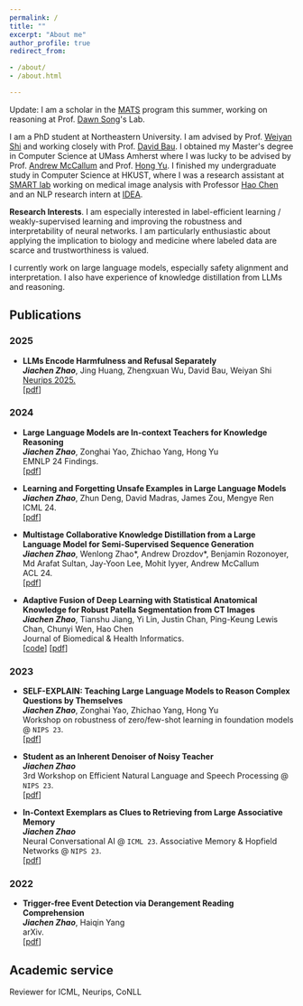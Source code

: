 ```yaml
---
permalink: /
title: ""
excerpt: "About me"
author_profile: true
redirect_from:

- /about/
- /about.html

---
```

Update: I am a scholar in the [MATS](https://www.matsprogram.org/) program this summer, working on reasoning at Prof. [Dawn Song](https://dawnsong.io/)'s Lab. 

I am a PhD student at Northeastern University. I am advised by Prof. [Weiyan Shi](https://wyshi.github.io/) and working closely with Prof. [David Bau](https://baulab.info/). I obtained my Master's degree in Computer Science at UMass Amherst where I was lucky to be advised by Prof. [Andrew McCallum](https://people.cs.umass.edu/~mccallum/) and Prof. [Hong Yu](https://www.cics.umass.edu/faculty/directory/hong_yu). I finished my undergraduate study in Computer Science at HKUST, where I was a research assistant at [SMART lab](https://hkustsmartlab.netlify.app/) working on medical image analysis with Professor [Hao Chen](https://cse.hkust.edu.hk/~jhc/) and an NLP research intern at [IDEA](https://www.idea.edu.cn/en/about-team.html).  

**Research Interests**. I am especially interested in label-efficient learning / weakly-supervised learning and improving the robustness and interpretability of neural networks. I am particularly enthusiastic about applying the implication to biology and medicine where labeled data are scarce and trustworthiness is valued.  

I currently work on large language models, especially safety alignment and interpretation. I also have experience of knowledge distillation from LLMs and reasoning.



## Publications  
### 2025  
- **LLMs Encode Harmfulness and Refusal Separately**  
**_Jiachen Zhao_**, Jing Huang, Zhengxuan Wu, David Bau, Weiyan Shi  
[Neurips 2025.](https://neurips.cc/virtual/2025/poster/115056)  
[[pdf](https://arxiv.org/abs/2507.11878)]  

### 2024  
- **Large Language Models are In-context Teachers for Knowledge Reasoning**  
**_Jiachen Zhao_**, Zonghai Yao, Zhichao Yang, Hong Yu  
EMNLP 24 Findings.  
[[pdf](https://arxiv.org/pdf/2311.06985v2)]
  
- **Learning and Forgetting Unsafe Examples in Large Language Models**   
**_Jiachen Zhao_**, Zhun Deng, David Madras, James Zou, Mengye Ren\
ICML 24.  
[[pdf](https://arxiv.org/pdf/2312.12736.pdf)]


- **Multistage Collaborative Knowledge Distillation from a Large Language Model for Semi-Supervised Sequence Generation**\
**_Jiachen Zhao_**, Wenlong Zhao\*,  Andrew Drozdov\*, Benjamin Rozonoyer, Md Arafat Sultan, Jay-Yoon Lee, Mohit Iyyer, Andrew McCallum\
ACL 24.      
[[pdf](https://arxiv.org/pdf/2311.08640.pdf)]  
<!--`[TL;DR]` *We study a challenging scenario where labeled data are too few to finetune a model and few-shot prompted LLMs also have suboptimal performance.  We find that a student model that has memorized sufficient teacher labels during knowledge distillation can outperform the teacher model on held-out data by correcting teacher's mistakes instead of repeating them.  We then propose Multistage Collaborative Knowledge Distillation (MCKD). On challenging biomedical parsing, 3-stage MCKD with 50 labeled examples matches the performance of supervised finetuning with 500 examples and outperforms the prompted LLM and vanilla KD by 7.5% and 3.7% parsing F1, respectively.*-->

- **Adaptive Fusion of Deep Learning with Statistical Anatomical Knowledge for Robust Patella Segmentation from CT Images**\
**_Jiachen Zhao_**, Tianshu Jiang, Yi Lin, Justin Chan, Ping-Keung Lewis Chan, Chunyi Wen, Hao Chen\
Journal of Biomedical & Health Informatics.  
[[code](https://github.com/andotalao24/PatellaSeg)] [[pdf](https://ieeexplore.ieee.org/abstract/document/10461000)]  
<!--`[TL;DR]` *Neural networks (NNs) for medical image segmentation are vulnerable to corrupted images and require sufficient labeled training data. To handle such issues, we propose to combine neural networks with statistical shape models (SSMs) and our method can automatically determine the contribution of NNs and SSMs during combination by leveraging proposed statistical methods.  Our approach can be attached to mainstream deep learning methods to improve the robustness and data efficiency.*-->

### 2023  
- **SELF-EXPLAIN: Teaching Large Language Models to Reason Complex Questions by Themselves**  
**_Jiachen Zhao_**, Zonghai Yao, Zhichao Yang, Hong Yu  
Workshop on robustness of zero/few-shot learning in foundation models @ `NIPS 23`.  
[[pdf](https://arxiv.org/pdf/2311.06985v1)]  
<!--`[TL;DR]` *It remains unclear the principles to craft Chain-of-Thought examples for few-shot prompting. The style and expression of in-context exemplars can influence the prompting performance. Inspired by encoding specificity in humans' memory systems, we propose SELF-EXPLAIN to elicit LLMs' explanations of complex questions by themselves. Prompting with self-explanations through in-context learning can make LLMs more confident and more calibrated as well. Prompting with self-explanation can even outperform prompting with human-crafted CoT on reasoning tasks in both medical and general domains.*-->

- **Student as an Inherent Denoiser of Noisy Teacher**\
**_Jiachen Zhao_**\
3rd Workshop on Efficient Natural Language and Speech Processing @ `NIPS 23`.   
[[pdf](https://andotalao24.github.io/files/nips23__efficient_nlp_workshop.pdf)]   
<!--`[TL;DR]` *We provide new insights into the learning process of knowledge distillation (KD).
We unveil the inherent denoising effect in KD that at the early stage of KD,
the student model can generate better predictions than teacher labels used to train it.  We identify that this phenomenon can be attributed to the discrepancies in learning teacher labels. Motivated by our findings, we propose peer-advised KD to optimize vanilla KD.  While this work focuses on parsing, a more comprehensive version covering different tasks is in preparation.*  -->


- **In-Context Exemplars as Clues to Retrieving from Large Associative Memory**\
**_Jiachen Zhao_**\
Neural Conversational AI @ `ICML 23`. Associative Memory & Hopfield Networks @ `NIPS 23`.  
 [[pdf](https://arxiv.org/pdf/2311.03498.pdf)]     
<!--`[TL;DR]` *We reinterpret In-Context Learning (ICL) of LLMs as contextual retrieval from associative memory motivated by the fact that no gradients update occurs in ICL and
analyze error bounds of retrieval errors. We relate ICL to humans' memory systems to show some phenomenon-level biological plausibility. We also discuss the implication of our theory to exemplar selection.*-->

### 2022   
- **Trigger-free Event Detection via Derangement Reading Comprehension**\
**_Jiachen Zhao_**, Haiqin Yang\
arXiv.  
[[pdf](https://arxiv.org/pdf/2208.09659.pdf)]    
<!--`[TL;DR]` *This work tries to improve the performance of event detection when human-labeled ``triggers'' are not available (the word in a sentence that is the most representative of the sentence and, thus very costly to annotate).  We reformulate this event classification problem into a multiple-choice QA task to better leverage self-attention. We also propose a token derangement module to tackle the imbalanced learning issue.  Our trigger-free method can reach SOTA performance and even outperform approaches relying on triggers.*-->


## Academic service  
Reviewer for ICML, Neurips, CoNLL




